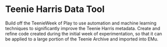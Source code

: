 # Teenie Harris Data Tool

Build off the TeenieWeek of Play to use automation and machine learning techniques to significantly improve the Teenie Harris metadata. Create and refine code created during the initial week of experimentation, so that it can be applied to a large portion of the Teenie Archive and imported into EMu.
